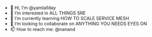 - 👋 Hi, I’m @yamlallday
- 👀 I’m interested in ALL THINGS SRE
- 🌱 I’m currently learning HOW TO SCALE SERVICE MESH
- 💞️ I’m looking to collaborate on ANYTHING YOU NEEDS EYES ON
- 📫 How to reach me: @nanand

<!---
yamlallday/yamlallday is a ✨ special ✨ repository because its `README.md` (this file) appears on your GitHub profile.
You can click the Preview link to take a look at your changes.
--->
